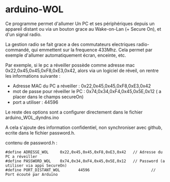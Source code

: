 arduino-WOL
==================

Ce programme permet d'allumer Un PC et ses périphériques depuis un appareil distant ou via un bouton grace au Wake-on-Lan (+ Secure On), et d'un signal radio.

La gestion radio se fait grace a des  commutateurs electriques radio-commandé, qui emmettent sur la frequence 433Mhz. Cela permet par exemple d'allumer automatiquement écran, enceinte, etc.

Par exemple, si le pc a réveiller possède comme adresse mac 0x22,0x45,0x45,0xF8,0xE3,0x42, alors via un logiciel de réveil, on rentre les informations suivante :
- Adresse MAC du PC a réveiller : 0x22,0x45,0x45,0xF8,0xE3,0x42
- mot de passe pour réveiller le PC : 0x74,0x34,0xF4,0x45,0x5E,0x12 ( a placer dans le champs secureOn)
- port a utiliser : 44596

Le reste des options sont a configurer directement dans le fichier arduino_WOL_dyndns.ino

A cela s'ajoute des information confidentiel, non synchroniser avec github, ecrite dans le fichier password.h.

contenu de password.h :

    #define ADRESSE_WOL     0x22,0x45,0x45,0xF8,0xE3,0x42	// Adresse du PC a réveiller
    #define PASSWORD_WOL 	0x74,0x34,0xF4,0x45,0x5E,0x12	// Password (a utiliser via apps SecureOn)
    #define PORT_DISTANT_WOL		44596							// Port écouté par Arduino

